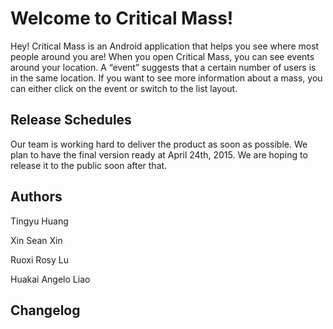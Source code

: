 Welcome to Critical Mass!
===================


Hey! Critical Mass is an Android application that helps you see where most people around you are! When you open Critical Mass, you can see events around your location. A “event” suggests that a certain number of users is in the same location. If you want to see more information about a mass, you can either click on the event or switch to the list layout. 



Release Schedules
-------------


Our team is working hard to deliver the product as soon as possible. We plan to have the final version ready at April 24th, 2015. We are hoping to release it to the public soon after that. 



Authors
-------------

Tingyu Huang

Xin Sean Xin

Ruoxi Rosy Lu

Huakai Angelo Liao



Changelog 
-------------


